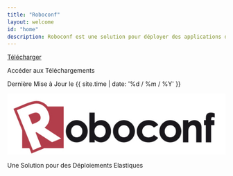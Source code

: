 ```yaml
---
title: "Roboconf"
layout: welcome
id: "home"
description: Roboconf est une solution pour déployer des applications distribuées dans le cloud ou sur un réseau d'objets connectés...
---
```


<div id="welcome-dl" class="button">
	<p class="info-main"><a href="telecharger.html">Télécharger</a></p>
	<p class="info-details">Accéder aux Téléchargements</p>
</div>

<div id="last-update" class="button">
	Dernière Mise à Jour le {{ site.time | date: '%d / %m / %Y' }}
</div>

<div id="welcome-logo">
	<p>
		<img src="/resources/img/roboconf.jpg" alt="Roboconf" />
	</p>
	<p class="welcome-desc">
		Une Solution pour des Déploiements Elastiques
	</p>
</div>
